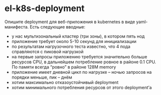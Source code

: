 # el-k8s-deployment
Опишите deployment для веб-приложения в kubernetes в виде yaml-манифеста. Есть следующие вводные:

* у нас мультизональный кластер (три зоны), в котором пять нод
* приложение требует около 5-10 секунд для инициализации
* по результатам нагрузочного теста известно, что 4 пода справляются с пиковой нагрузкой
* на первые запросы приложению требуется значительно больше ресурсов CPU, в дальнейшем потребление ровное в районе 0.1 CPU. По памяти всегда “ровно” в районе 128M memory
* приложение имеет дневной цикл по нагрузке – ночью запросов на порядки меньше, пик – днём
* хотим максимально отказоустойчивый deployment
* хотим минимального потребления ресурсов от этого deployment’а
